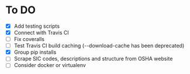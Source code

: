 # To DO

* [x] Add testing scripts
* [x] Connect with Travis CI
* [ ] Fix coveralls
* [ ] Test Travis CI build caching (--download-cache has been deprecated)
* [x] Group pip installs
* [ ] Scrape SIC codes, descriptions and structure from OSHA website
* [ ] Consider docker or virtualenv
